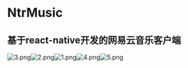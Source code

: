 # NtrMusic #
## 基于react-native开发的网易云音乐客户端 ##
![3.png](readme/3.png)![2.png](readme/2.png)![1.png](readme/1.png)![4.png](readme/4.png)![5.png](readme/5.png)
